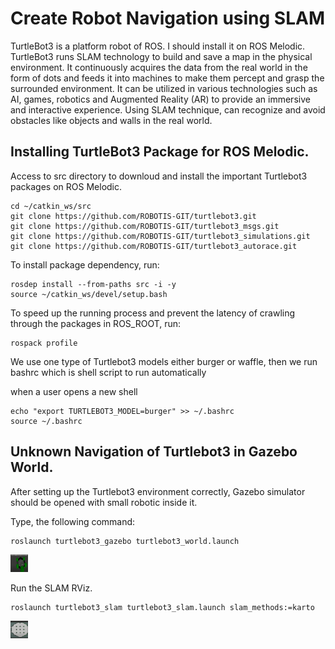 <h1> Create Robot Navigation using SLAM</h1>
<p> TurtleBot3 is a platform robot of ROS. I should install it on ROS Melodic. TurtleBot3 runs SLAM technology to build and save a map in the physical environment. It continuously acquires the data from the real world in the form of dots and feeds it into machines to make them percept and grasp the surrounded environment. It can be utilized in various technologies such as AI, games, robotics and Augmented Reality (AR) to provide an immersive and interactive experience. Using SLAM technique, can recognize and avoid obstacles like objects and walls in the real world.</p>
<h2> Installing TurtleBot3 Package for ROS Melodic.</h2>
<p> Access to src directory to downloud and install the important Turtlebot3 packages on ROS Melodic.</p>
<div class="snippet-clipboard-content position-relative" data-snippet-clipboard-copy-content="  Number of colours/ shades = 2^bpp where bpp represents bits per pixel.
"><pre><code>cd ~/catkin_ws/src
git clone https://github.com/ROBOTIS-GIT/turtlebot3.git
git clone https://github.com/ROBOTIS-GIT/turtlebot3_msgs.git
git clone https://github.com/ROBOTIS-GIT/turtlebot3_simulations.git
git clone https://github.com/ROBOTIS-GIT/turtlebot3_autorace.git</code></pre></div>
<p> To install package dependency, run:</p>
<div class="snippet-clipboard-content position-relative" data-snippet-clipboard-copy-content="  Number of colours/ shades = 2^bpp where bpp represents bits per pixel.
"><pre><code>rosdep install --from-paths src -i -y
source ~/catkin_ws/devel/setup.bash</code></pre></div>
<p> To speed up the running process and prevent the latency of crawling through the packages in ROS_ROOT, run:</p>
<div class="snippet-clipboard-content position-relative" data-snippet-clipboard-copy-content="  Number of colours/ shades = 2^bpp where bpp represents bits per pixel.
"><pre><code>rospack profile</code></pre></div>
<p> We use one type of Turtlebot3 models either burger or waffle, then we run bashrc which is shell script to run automatically</p>
<p> when a user opens a new shell</p>
<div class="snippet-clipboard-content position-relative" data-snippet-clipboard-copy-content="  Number of colours/ shades = 2^bpp where bpp represents bits per pixel.
"><pre><code>echo "export TURTLEBOT3_MODEL=burger" >> ~/.bashrc
source ~/.bashrc </code></pre></div>

<h2> Unknown Navigation of Turtlebot3 in Gazebo World.</h2>

<p> After setting up the  Turtlebot3 environment correctly, Gazebo simulator should be opened with small robotic inside it.</p>
<p> Type, the following command:</p>
<div class="snippet-clipboard-content position-relative" data-snippet-clipboard-copy-content="  Number of colours/ shades = 2^bpp where bpp represents bits per pixel.
"><pre><code>roslaunch turtlebot3_gazebo turtlebot3_world.launch</code></pre></div>
<img src= "Images/Gazebo.png" width="28" height="28">
<p> Run the SLAM RViz.</p>
<div class="snippet-clipboard-content position-relative" data-snippet-clipboard-copy-content="  Number of colours/ shades = 2^bpp where bpp represents bits per pixel.
"><pre><code>roslaunch turtlebot3_slam turtlebot3_slam.launch slam_methods:=karto</code></pre></div>
<img src= "Images/map_Rviz.png" width="28" height="28">

